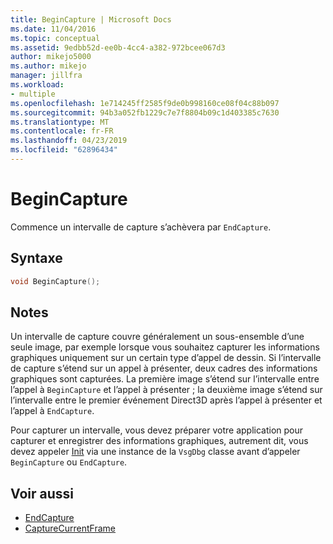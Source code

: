 ```yaml
---
title: BeginCapture | Microsoft Docs
ms.date: 11/04/2016
ms.topic: conceptual
ms.assetid: 9edbb52d-ee0b-4cc4-a382-972bcee067d3
author: mikejo5000
ms.author: mikejo
manager: jillfra
ms.workload:
- multiple
ms.openlocfilehash: 1e714245ff2585f9de0b998160ce08f04c88b097
ms.sourcegitcommit: 94b3a052fb1229c7e7f8804b09c1d403385c7630
ms.translationtype: MT
ms.contentlocale: fr-FR
ms.lasthandoff: 04/23/2019
ms.locfileid: "62896434"
---
```

# <a name="begincapture"></a>BeginCapture
Commence un intervalle de capture s’achèvera par `EndCapture`.

## <a name="syntax"></a>Syntaxe

```C++
void BeginCapture();
```

## <a name="remarks"></a>Notes
 Un intervalle de capture couvre généralement un sous-ensemble d’une seule image, par exemple lorsque vous souhaitez capturer les informations graphiques uniquement sur un certain type d’appel de dessin. Si l’intervalle de capture s’étend sur un appel à présenter, deux cadres des informations graphiques sont capturées. La première image s’étend sur l’intervalle entre l’appel à `BeginCapture` et l’appel à présenter ; la deuxième image s’étend sur l’intervalle entre le premier événement Direct3D après l’appel à présenter et l’appel à `EndCapture`.

 Pour capturer un intervalle, vous devez préparer votre application pour capturer et enregistrer des informations graphiques, autrement dit, vous devez appeler [Init](init.md) via une instance de la `VsgDbg` classe avant d’appeler `BeginCapture` ou `EndCapture`.

## <a name="see-also"></a>Voir aussi
- [EndCapture](endcapture.md)
- [CaptureCurrentFrame](capturecurrentframe.md)